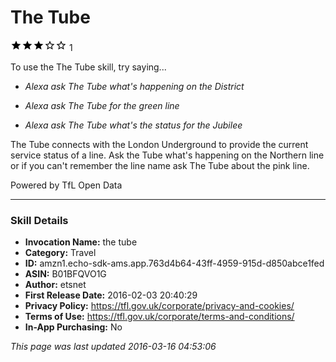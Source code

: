 # The Tube
![3 stars](../../../images/ic_star_black_18dp_1x.png)![3 stars](../../../images/ic_star_black_18dp_1x.png)![3 stars](../../../images/ic_star_black_18dp_1x.png)![3 stars](../../../images/ic_star_border_black_18dp_1x.png)![3 stars](../../../images/ic_star_border_black_18dp_1x.png) 1

To use the The Tube skill, try saying...

* *Alexa ask The Tube what's happening on the District*

* *Alexa ask The Tube for the green line*

* *Alexa ask The Tube what's the status for the Jubilee*

The Tube connects with the London Underground to provide the current service status of a line.  Ask the Tube what's happening on the Northern line or if you can't remember the line name ask The Tube about the pink line.

Powered by TfL Open Data

***

### Skill Details

* **Invocation Name:** the tube
* **Category:** Travel
* **ID:** amzn1.echo-sdk-ams.app.763d4b64-43ff-4959-915d-d850abce1fed
* **ASIN:** B01BFQVO1G
* **Author:** etsnet
* **First Release Date:** 2016-02-03 20:40:29
* **Privacy Policy:** https://tfl.gov.uk/corporate/privacy-and-cookies/
* **Terms of Use:** https://tfl.gov.uk/corporate/terms-and-conditions/
* **In-App Purchasing:** No

*This page was last updated 2016-03-16 04:53:06*
